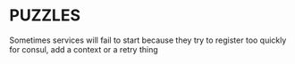 # PUZZLES

Sometimes services will fail to start because they try to register too quickly for consul, add a context or a retry thing